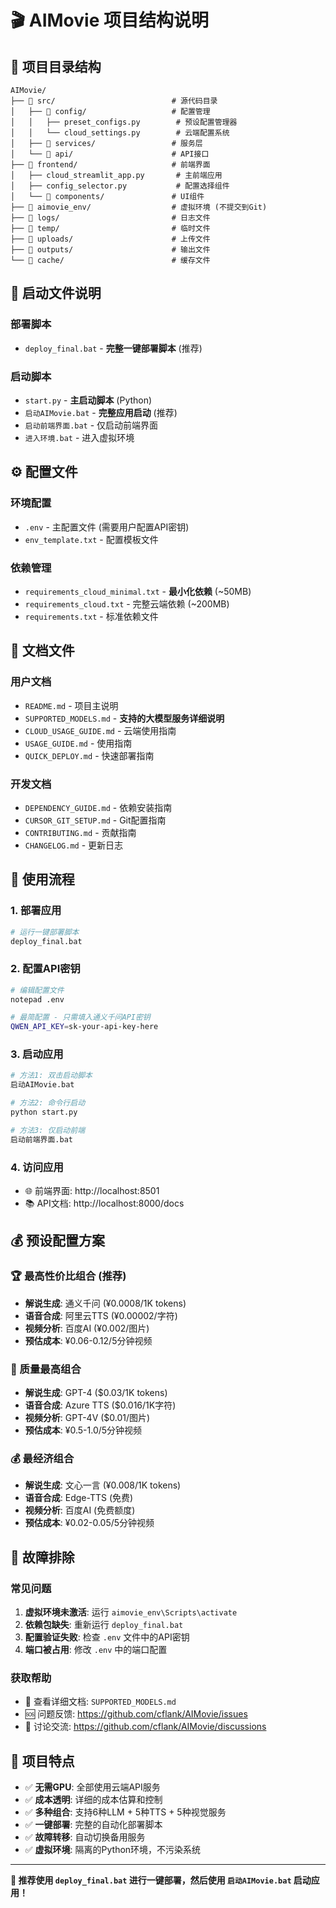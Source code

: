 # 🎬 AIMovie 项目结构说明

## 📁 项目目录结构

```
AIMovie/
├── 📁 src/                          # 源代码目录
│   ├── 📁 config/                   # 配置管理
│   │   ├── preset_configs.py        # 预设配置管理器
│   │   └── cloud_settings.py        # 云端配置系统
│   ├── 📁 services/                 # 服务层
│   └── 📁 api/                      # API接口
├── 📁 frontend/                     # 前端界面
│   ├── cloud_streamlit_app.py       # 主前端应用
│   ├── config_selector.py           # 配置选择组件
│   └── 📁 components/               # UI组件
├── 📁 aimovie_env/                  # 虚拟环境 (不提交到Git)
├── 📁 logs/                         # 日志文件
├── 📁 temp/                         # 临时文件
├── 📁 uploads/                      # 上传文件
├── 📁 outputs/                      # 输出文件
└── 📁 cache/                        # 缓存文件
```

## 🚀 启动文件说明

### 部署脚本
- `deploy_final.bat` - **完整一键部署脚本** (推荐)

### 启动脚本
- `start.py` - **主启动脚本** (Python)
- `启动AIMovie.bat` - **完整应用启动** (推荐)
- `启动前端界面.bat` - 仅启动前端界面
- `进入环境.bat` - 进入虚拟环境

## ⚙️ 配置文件

### 环境配置
- `.env` - 主配置文件 (需要用户配置API密钥)
- `env_template.txt` - 配置模板文件

### 依赖管理
- `requirements_cloud_minimal.txt` - **最小化依赖** (~50MB)
- `requirements_cloud.txt` - 完整云端依赖 (~200MB)
- `requirements.txt` - 标准依赖文件

## 📖 文档文件

### 用户文档
- `README.md` - 项目主说明
- `SUPPORTED_MODELS.md` - **支持的大模型服务详细说明**
- `CLOUD_USAGE_GUIDE.md` - 云端使用指南
- `USAGE_GUIDE.md` - 使用指南
- `QUICK_DEPLOY.md` - 快速部署指南

### 开发文档
- `DEPENDENCY_GUIDE.md` - 依赖安装指南
- `CURSOR_GIT_SETUP.md` - Git配置指南
- `CONTRIBUTING.md` - 贡献指南
- `CHANGELOG.md` - 更新日志

## 🎯 使用流程

### 1. 部署应用
```bash
# 运行一键部署脚本
deploy_final.bat
```

### 2. 配置API密钥
```bash
# 编辑配置文件
notepad .env

# 最简配置 - 只需填入通义千问API密钥
QWEN_API_KEY=sk-your-api-key-here
```

### 3. 启动应用
```bash
# 方法1: 双击启动脚本
启动AIMovie.bat

# 方法2: 命令行启动
python start.py

# 方法3: 仅启动前端
启动前端界面.bat
```

### 4. 访问应用
- 🌐 前端界面: http://localhost:8501
- 📚 API文档: http://localhost:8000/docs

## 💰 预设配置方案

### 🏆 最高性价比组合 (推荐)
- **解说生成**: 通义千问 (¥0.0008/1K tokens)
- **语音合成**: 阿里云TTS (¥0.00002/字符)
- **视频分析**: 百度AI (¥0.002/图片)
- **预估成本**: ¥0.06-0.12/5分钟视频

### 💎 质量最高组合
- **解说生成**: GPT-4 ($0.03/1K tokens)
- **语音合成**: Azure TTS ($0.016/1K字符)
- **视频分析**: GPT-4V ($0.01/图片)
- **预估成本**: ¥0.5-1.0/5分钟视频

### 💰 最经济组合
- **解说生成**: 文心一言 (¥0.008/1K tokens)
- **语音合成**: Edge-TTS (免费)
- **视频分析**: 百度AI (免费额度)
- **预估成本**: ¥0.02-0.05/5分钟视频

## 🔧 故障排除

### 常见问题
1. **虚拟环境未激活**: 运行 `aimovie_env\Scripts\activate`
2. **依赖包缺失**: 重新运行 `deploy_final.bat`
3. **配置验证失败**: 检查 `.env` 文件中的API密钥
4. **端口被占用**: 修改 `.env` 中的端口配置

### 获取帮助
- 📖 查看详细文档: `SUPPORTED_MODELS.md`
- 🆘 问题反馈: https://github.com/cflank/AIMovie/issues
- 💬 讨论交流: https://github.com/cflank/AIMovie/discussions

## 🎉 项目特点

- ✅ **无需GPU**: 全部使用云端API服务
- ✅ **成本透明**: 详细的成本估算和控制
- ✅ **多种组合**: 支持6种LLM + 5种TTS + 5种视觉服务
- ✅ **一键部署**: 完整的自动化部署脚本
- ✅ **故障转移**: 自动切换备用服务
- ✅ **虚拟环境**: 隔离的Python环境，不污染系统

---

**🌟 推荐使用 `deploy_final.bat` 进行一键部署，然后使用 `启动AIMovie.bat` 启动应用！** 